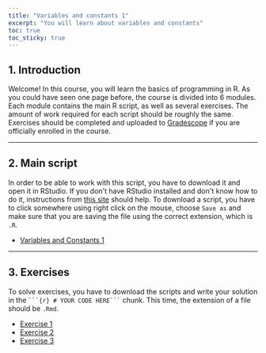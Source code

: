 ```yaml
---
title: "Variables and constants 1"
excerpt: "You will learn about variables and constants"
toc: true
toc_sticky: true
---
```


<script src="https://unpkg.com/vanilla-back-to-top@7.2.1/dist/vanilla-back-to-top.min.js"></script>
<script>addBackToTop()</script>

## 1. Introduction

Welcome! In this course, you will learn the basics of programming in R. As you could have seen one page before, the course is divided into 6 modules. Each module contains the main R script, as well as several exercises. The amount of work required for each script should be roughly the same. Exercises should be completed and uploaded to [Gradescope](https://www.gradescope.com/) if you are officially enrolled in the course.

---

## 2. Main script

In order to be able to work with this script, you have to download it and open it in RStudio. If you don't have RStudio installed and don't know how to do it, instructions from [this site](https://rstudio-education.github.io/hopr/starting.html) should help. To download a script, you have to click somewhere using right click on the mouse, choose `Save as` and make sure that you are saving the file using the correct extension, which is `.R`.

* <a href="https://lazarskiopencourses.github.io/courses/introduction_to_programming_in_R/01_variables_and_constants_1/01_variables_and_constants_1.R" download target="_blank">Variables and Constants 1</a>

---

## 3. Exercises

To solve exercises, you have to download the scripts and write your solution in the `
```{r} # YOUR CODE HERE```
` chunk. 
This time, the extension of a file should be `.Rmd`.

* <a href="https://lazarskiopencourses.github.io/courses/introduction_to_programming_in_R/01_variables_and_constants_1/Exercises/01_variables_and_constants_task_1.Rmd" download target="_blank">Exercise 1</a>
* <a href="https://lazarskiopencourses.github.io/courses/introduction_to_programming_in_R/01_variables_and_constants_1/Exercises/01_variables_and_constants_task_2.Rmd" download target="_blank">Exercise 2</a>
* <a href="https://lazarskiopencourses.github.io/courses/introduction_to_programming_in_R/01_variables_and_constants_1/Exercises/01_variables_and_constants_task_3.Rmd" download target="_blank">Exercise 3</a>